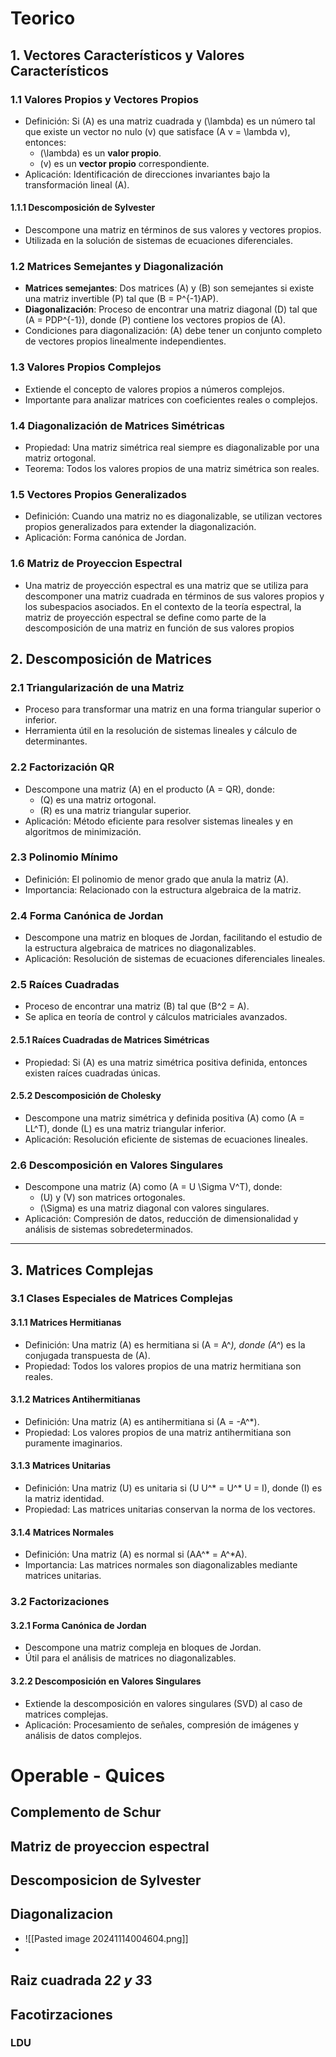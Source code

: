 # Teorico
## 1. Vectores Característicos y Valores Característicos
### 1.1 Valores Propios y Vectores Propios
- Definición: Si \(A\) es una matriz cuadrada y \(\lambda\) es un número tal que existe un vector no nulo \(v\) que satisface \(A v = \lambda v\), entonces:
  - \(\lambda\) es un **valor propio**.
  - \(v\) es un **vector propio** correspondiente.
- Aplicación: Identificación de direcciones invariantes bajo la transformación lineal \(A\).

#### 1.1.1 Descomposición de Sylvester
- Descompone una matriz en términos de sus valores y vectores propios.
- Utilizada en la solución de sistemas de ecuaciones diferenciales.

### 1.2 Matrices Semejantes y Diagonalización
- **Matrices semejantes**: Dos matrices \(A\) y \(B\) son semejantes si existe una matriz invertible \(P\) tal que \(B = P^{-1}AP\).
- **Diagonalización**: Proceso de encontrar una matriz diagonal \(D\) tal que \(A = PDP^{-1}\), donde \(P\) contiene los vectores propios de \(A\).
- Condiciones para diagonalización: \(A\) debe tener un conjunto completo de vectores propios linealmente independientes.

### 1.3 Valores Propios Complejos
- Extiende el concepto de valores propios a números complejos.
- Importante para analizar matrices con coeficientes reales o complejos.

### 1.4 Diagonalización de Matrices Simétricas
- Propiedad: Una matriz simétrica real siempre es diagonalizable por una matriz ortogonal.
- Teorema: Todos los valores propios de una matriz simétrica son reales.

### 1.5 Vectores Propios Generalizados
- Definición: Cuando una matriz no es diagonalizable, se utilizan vectores propios generalizados para extender la diagonalización.
- Aplicación: Forma canónica de Jordan.

### 1.6 Matriz de Proyeccion Espectral
- Una matriz de proyección espectral es una matriz que se utiliza para descomponer una matriz cuadrada en términos de sus valores propios y los subespacios asociados. En el contexto de la teoría espectral, la matriz de proyección espectral se define como parte de la descomposición de una matriz en función de sus valores propios

## 2. Descomposición de Matrices
### 2.1 Triangularización de una Matriz
- Proceso para transformar una matriz en una forma triangular superior o inferior.
- Herramienta útil en la resolución de sistemas lineales y cálculo de determinantes.

### 2.2 Factorización QR
- Descompone una matriz \(A\) en el producto \(A = QR\), donde:
  - \(Q\) es una matriz ortogonal.
  - \(R\) es una matriz triangular superior.
- Aplicación: Método eficiente para resolver sistemas lineales y en algoritmos de minimización.

### 2.3 Polinomio Mínimo
- Definición: El polinomio de menor grado que anula la matriz \(A\).
- Importancia: Relacionado con la estructura algebraica de la matriz.

### 2.4 Forma Canónica de Jordan
- Descompone una matriz en bloques de Jordan, facilitando el estudio de la estructura algebraica de matrices no diagonalizables.
- Aplicación: Resolución de sistemas de ecuaciones diferenciales lineales.

### 2.5 Raíces Cuadradas
- Proceso de encontrar una matriz \(B\) tal que \(B^2 = A\).
- Se aplica en teoría de control y cálculos matriciales avanzados.

#### 2.5.1 Raíces Cuadradas de Matrices Simétricas
- Propiedad: Si \(A\) es una matriz simétrica positiva definida, entonces existen raíces cuadradas únicas.

#### 2.5.2 Descomposición de Cholesky
- Descompone una matriz simétrica y definida positiva \(A\) como \(A = LL^T\), donde \(L\) es una matriz triangular inferior.
- Aplicación: Resolución eficiente de sistemas de ecuaciones lineales.

### 2.6 Descomposición en Valores Singulares
- Descompone una matriz \(A\) como \(A = U \Sigma V^T\), donde:
  - \(U\) y \(V\) son matrices ortogonales.
  - \(\Sigma\) es una matriz diagonal con valores singulares.
- Aplicación: Compresión de datos, reducción de dimensionalidad y análisis de sistemas sobredeterminados.

---

## 3. Matrices Complejas
### 3.1 Clases Especiales de Matrices Complejas
#### 3.1.1 Matrices Hermitianas
- Definición: Una matriz \(A\) es hermitiana si \(A = A^*\), donde \(A^*\) es la conjugada transpuesta de \(A\).
- Propiedad: Todos los valores propios de una matriz hermitiana son reales.

#### 3.1.2 Matrices Antihermitianas
- Definición: Una matriz \(A\) es antihermitiana si \(A = -A^*\).
- Propiedad: Los valores propios de una matriz antihermitiana son puramente imaginarios.

#### 3.1.3 Matrices Unitarias
- Definición: Una matriz \(U\) es unitaria si \(U U^* = U^* U = I\), donde \(I\) es la matriz identidad.
- Propiedad: Las matrices unitarias conservan la norma de los vectores.

#### 3.1.4 Matrices Normales
- Definición: Una matriz \(A\) es normal si \(AA^* = A^*A\).
- Importancia: Las matrices normales son diagonalizables mediante matrices unitarias.

### 3.2 Factorizaciones
#### 3.2.1 Forma Canónica de Jordan
- Descompone una matriz compleja en bloques de Jordan.
- Útil para el análisis de matrices no diagonalizables.

#### 3.2.2 Descomposición en Valores Singulares
- Extiende la descomposición en valores singulares (SVD) al caso de matrices complejas.
- Aplicación: Procesamiento de señales, compresión de imágenes y análisis de datos complejos.

# Operable - Quices 
## Complemento de Schur 
## Matriz de proyeccion espectral
## Descomposicion de Sylvester
## Diagonalizacion 
- ![[Pasted image 20241114004604.png]]
- 
## Raiz cuadrada 2*2 y 3*3
## Facotirzaciones 
### LDU

